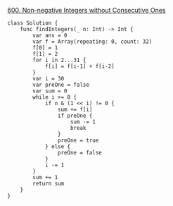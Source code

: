 [600. Non-negative Integers without Consecutive Ones](https://leetcode.com/problems/non-negative-integers-without-consecutive-ones/)  
```
class Solution {
    func findIntegers(_ n: Int) -> Int {
        var ans = 0
        var f = Array(repeating: 0, count: 32)
        f[0] = 1
        f[1] = 2
        for i in 2...31 {
            f[i] = f[i-1] + f[i-2]
        }
        var i = 30
        var preOne = false
        var sum = 0
        while i >= 0 {
            if n & (1 << i) != 0 {
                sum += f[i]
                if preOne {
                    sum -= 1
                    break
                }
                preOne = true
            } else {
                preOne = false
            }
            i -= 1
        }
        sum += 1
        return sum
    }
}
```
